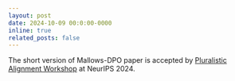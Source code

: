 ```yaml
---
layout: post
date: 2024-10-09 00:0:00-0000
inline: true
related_posts: false
---
```


The short version of Mallows-DPO paper is accepted by [Pluralistic Alignment Workshop](https://pluralistic-alignment.github.io/) at NeurIPS 2024.